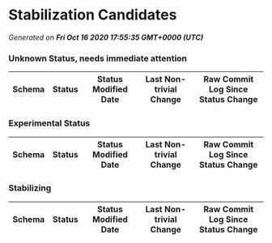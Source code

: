 # Stabilization Candidates

_Generated on **Fri Oct 16 2020 17:55:35 GMT+0000 (UTC)**_


### Unknown Status, needs immediate attention

|Schema|Status|Status Modified Date|Last Non-trivial Change|Raw Commit Log Since Status Change|
|------|------|--------------------|-----------------------|----------------------------------|


### Experimental Status

|Schema|Status|Status Modified Date|Last Non-trivial Change|Raw Commit Log Since Status Change|
|------|------|--------------------|-----------------------|----------------------------------|


### Stabilizing

|Schema|Status|Status Modified Date|Last Non-trivial Change|Raw Commit Log Since Status Change|
|------|------|--------------------|-----------------------|----------------------------------|





